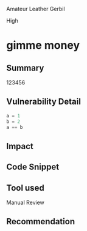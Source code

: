 Amateur Leather Gerbil

High

# gimme money

## Summary

123456

## Vulnerability Detail

```python
a = 1
b = 2
a == b
```

## Impact

## Code Snippet

## Tool used

Manual Review

## Recommendation
